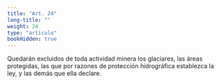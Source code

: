 ```yaml
---
title: "Art. 24"
long-title: ""
weight: 24
type: "articulo"
bookHidden: true
---
```

Quedarán excluidos de toda actividad minera los glaciares, las áreas protegidas, las que por razones de protección hidrográfica establezca la ley, y las demás que ella declare.
